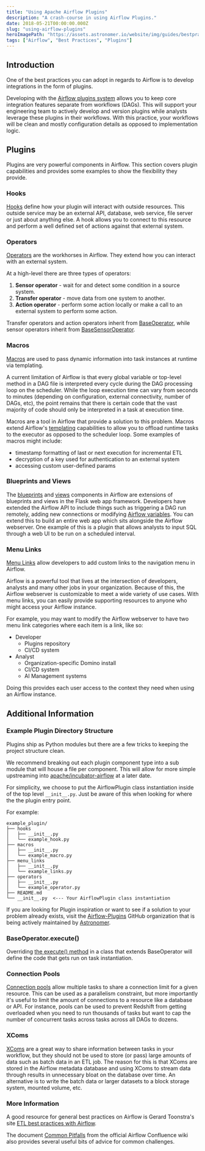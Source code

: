 ```yaml
---
title: "Using Apache Airflow Plugins"
description: "A crash-course in using Airflow Plugins."
date: 2018-05-21T00:00:00.000Z
slug: "using-airflow-plugins"
heroImagePath: "https://assets.astronomer.io/website/img/guides/bestpractices.png"
tags: ["Airflow", "Best Practices", "Plugins"]
---
```


## Introduction

One of the best practices you can adopt in regards to Airflow is to develop integrations in the form of plugins.

Developing with the [Airflow plugins system][0] allows you to keep core integration features separate from workflows (DAGs). This will support your engineering team to actively develop and version plugins while analysts leverage these plugins in their workflows. With this practice, your workflows will be clean and mostly configuration details as opposed to implementation logic.

## Plugins

Plugins are very powerful components in Airflow. This section covers plugin capabilities and provides some examples to show the flexibility they provide.

### Hooks

[Hooks][3] define how your plugin will interact with outside resources. This outside service may be an external API, database, web service, file server or just about anything else. A hook allows you to connect to this resource and perform a well defined set of actions against that external system.

### Operators

[Operators][4] are the workhorses in Airflow. They extend how you can interact with an external system.

At a high-level there are three types of operators:

1. **Sensor operator** - wait for and detect some condition in a source system.
1. **Transfer operator** - move data from one system to another.
1. **Action operator** - perform some action locally or make a call to an external system to perform some action.

Transfer operators and action operators inherit from [BaseOperator][6], while sensor operators inherit from [BaseSensorOperator][5].

### Macros

[Macros][2] are used to pass dynamic information into task instances at runtime via templating.

A current limitation of Airflow is that every global variable or top-level method in a DAG file is interpreted every cycle during the DAG processing loop on the scheduler. While the loop execution time can vary from seconds to minutes (depending on configuration, external connectivity, number of DAGs, etc), the point remains that there is certain code that the vast majority of code should only be interpreted in a task at execution time.

Macros are a tool in Airflow that provide a solution to this problem. Macros extend Airflow's [templating][13] capabilities to allow you to offload runtime tasks to the executor as opposed to the scheduler loop. Some examples of macros might include:

- timestamp formatting of last or next execution for incremental ETL
- decryption of a key used for authentication to an external system
- accessing custom user-defined params

### Blueprints and Views

The [blueprints][7] and [views][8] components in Airflow are extensions of blueprints and views in the Flask web app framework. Developers have extended the Airflow API to include things such as triggering a DAG run remotely, adding new connections or modifying [Airflow variables][9]. You can extend this to build an entire web app which sits alongside the Airflow webserver. One example of this is a plugin that allows analysts to input SQL through a web UI to be run on a scheduled interval.

### Menu Links

[Menu Links][1] allow developers to add custom links to the navigation menu in Airflow.

Airflow is a powerful tool that lives at the intersection of developers, analysts and many other jobs in your organization. Because of this, the Airflow webserver is customizable to meet a wide variety of use cases. With menu links, you can easily provide supporting resources to anyone who might access your Airflow instance.

For example, you may want to modify the Airflow webserver to have two menu link categories where each item is a link, like so:

- Developer
  - Plugins repository
  - CI/CD system
- Analyst
  - Organization-specific Domino install
  - CI/CD system
  - AI Management systems

Doing this provides each user access to the context they need when using an Airflow instance.

## Additional Information

### Example Plugin Directory Structure

Plugins ship as Python modules but there are a few tricks to keeping the project structure clean.

We recommend breaking out each plugin component type into a sub module that will house a file per component. This will allow for more simple upstreaming into [apache/incubator-airflow][10] at a later date.

For simplicity, we choose to put the AirflowPlugin class instantiation inside of the top level `__init__.py`. Just be aware of this when looking for where the the plugin entry point.

For example:

```
example_plugin/
├── hooks
│   ├── __init__.py
│   └── example_hook.py
├── macros
│   ├── __init__.py
│   └── example_macro.py
├── menu_links
│   ├── __init__.py
│   └── example_links.py
├── operators
│   ├── __init__.py
│   └── example_operator.py
├── README.md
└── __init__.py  <--- Your AirflowPlugin class instantiation
```

If you are looking for Plugin inspiration or want to see if a solution to your problem already exists, visit the [Airflow-Plugins][11] GitHub organization that is being actively maintained by [Astronomer][12].

### BaseOperator.execute()

Overriding [the execute() method][14] in a class that extends BaseOperator will define the code that gets run on task instantiation.

### Connection Pools

[Connection pools][16] allow multiple tasks to share a connection limit for a given resource.  This can be used as a parallelism constraint, but more importantly it's useful to limit the amount of connections to a resource like a database or API.  For instance, pools can be used to prevent Redshift from getting overloaded when you need to run thousands of tasks but want to cap the number of concurrent tasks across tasks across all DAGs to dozens.

### XComs

[XComs][15] are a great way to share information between tasks in your workflow, but they should not be used to store (or pass) large amounts of data such as batch data in an ETL job. The reason for this is that XComs are stored in the Airflow metadata database and using XComs to stream data through results in unnecessary bloat on the database over time. An alternative is to write the batch data or larger datasets to a block storage system, mounted volume, etc.

### More Information

A good resource for general best practices on Airflow is Gerard Toonstra's site [ETL best practices with Airflow][17].

The document [Common Pitfalls][18] from the official Airflow Confluence wiki also provides several useful bits of advice for common challenges.

[0]: https://airflow.apache.org/plugins.html "Airflow Plugins System"
[1]: https://github.com/flask-admin/flask-admin/blob/06aebf078574cbbe70b2691fc8a41f234f321962/flask_admin/menu.py#L129 "MenuLinks"
[2]: https://airflow.apache.org/code.html#macros "Airflow Macros"
[3]: https://airflow.apache.org/code.html?highlight=operators#hooks "Airflow Hooks"
[4]: https://airflow.apache.org/code.html?highlight=operators "Airflow Operators"
[5]: https://pythonhosted.org/airflow/code.html#basesensoroperator "Base Sensor Operator"
[6]: https://pythonhosted.org/airflow/code.html#baseoperator "Base Operator"
[7]: http://flask.pocoo.org/docs/0.12/blueprints/ "Flask Blueprints"
[8]: http://flask.pocoo.org/docs/0.12/views/ "Flask Views"
[9]: https://pythonhosted.org/airflow/concepts.html#variables "Airflow Variables"
[10]: https://github.com/apache/incubator-airflow "Apache incubator-airflow"
[11]: https://github.com/airflow-plugins "Airflow Plugin Github Org"
[12]: https://github.com/astronomerio "Astronomer Github"
[13]: https://airflow.apache.org/tutorial.html#templating-with-jinja "Airflow Templating System"
[14]: https://github.com/apache/incubator-airflow/blob/e76cda0ff5c9dfdbec7a9d199884d359cdf6dbbb/airflow/models.py#L2463 "Execute Entry Point"
[15]: https://airflow.incubator.apache.org/concepts.html#xcoms "XComs"
[16]: https://airflow.apache.org/concepts.html#pools "Connection pools"
[17]: https://gtoonstra.github.io/etl-with-airflow/ "ETL best practices with Airflow"
[18]: https://cwiki.apache.org/confluence/display/AIRFLOW/Common+Pitfalls "Common Pitfalls"
